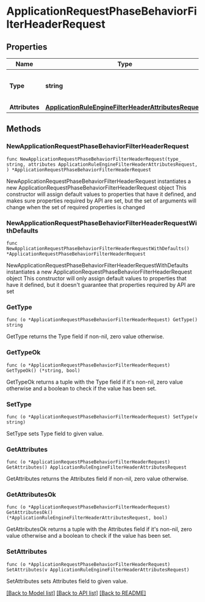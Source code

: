 # ApplicationRequestPhaseBehaviorFilterHeaderRequest

## Properties

Name | Type | Description | Notes
------------ | ------------- | ------------- | -------------
**Type** | **string** | * &#x60;filter_request_header&#x60; - filter_request_header | 
**Attributes** | [**ApplicationRuleEngineFilterHeaderAttributesRequest**](ApplicationRuleEngineFilterHeaderAttributesRequest.md) |  | 

## Methods

### NewApplicationRequestPhaseBehaviorFilterHeaderRequest

`func NewApplicationRequestPhaseBehaviorFilterHeaderRequest(type_ string, attributes ApplicationRuleEngineFilterHeaderAttributesRequest, ) *ApplicationRequestPhaseBehaviorFilterHeaderRequest`

NewApplicationRequestPhaseBehaviorFilterHeaderRequest instantiates a new ApplicationRequestPhaseBehaviorFilterHeaderRequest object
This constructor will assign default values to properties that have it defined,
and makes sure properties required by API are set, but the set of arguments
will change when the set of required properties is changed

### NewApplicationRequestPhaseBehaviorFilterHeaderRequestWithDefaults

`func NewApplicationRequestPhaseBehaviorFilterHeaderRequestWithDefaults() *ApplicationRequestPhaseBehaviorFilterHeaderRequest`

NewApplicationRequestPhaseBehaviorFilterHeaderRequestWithDefaults instantiates a new ApplicationRequestPhaseBehaviorFilterHeaderRequest object
This constructor will only assign default values to properties that have it defined,
but it doesn't guarantee that properties required by API are set

### GetType

`func (o *ApplicationRequestPhaseBehaviorFilterHeaderRequest) GetType() string`

GetType returns the Type field if non-nil, zero value otherwise.

### GetTypeOk

`func (o *ApplicationRequestPhaseBehaviorFilterHeaderRequest) GetTypeOk() (*string, bool)`

GetTypeOk returns a tuple with the Type field if it's non-nil, zero value otherwise
and a boolean to check if the value has been set.

### SetType

`func (o *ApplicationRequestPhaseBehaviorFilterHeaderRequest) SetType(v string)`

SetType sets Type field to given value.


### GetAttributes

`func (o *ApplicationRequestPhaseBehaviorFilterHeaderRequest) GetAttributes() ApplicationRuleEngineFilterHeaderAttributesRequest`

GetAttributes returns the Attributes field if non-nil, zero value otherwise.

### GetAttributesOk

`func (o *ApplicationRequestPhaseBehaviorFilterHeaderRequest) GetAttributesOk() (*ApplicationRuleEngineFilterHeaderAttributesRequest, bool)`

GetAttributesOk returns a tuple with the Attributes field if it's non-nil, zero value otherwise
and a boolean to check if the value has been set.

### SetAttributes

`func (o *ApplicationRequestPhaseBehaviorFilterHeaderRequest) SetAttributes(v ApplicationRuleEngineFilterHeaderAttributesRequest)`

SetAttributes sets Attributes field to given value.



[[Back to Model list]](../README.md#documentation-for-models) [[Back to API list]](../README.md#documentation-for-api-endpoints) [[Back to README]](../README.md)



